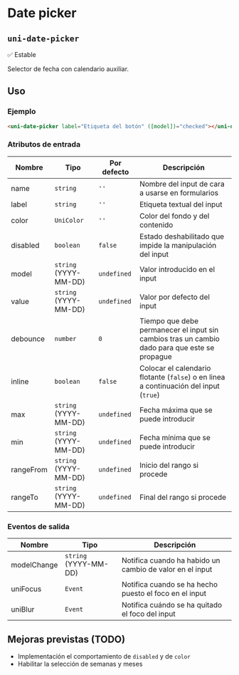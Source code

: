 Date picker
===================
`uni-date-picker`
---
:white_check_mark: Estable

Selector de fecha con calendario auxiliar.

## Uso

### Ejemplo

```html
<uni-date-picker label="Etiqueta del botón" ([model])="checked"></uni-date-picker>
```

### Atributos de entrada

| Nombre      | Tipo                    | Por defecto | Descripción 
| ----------- | ----------------------- | ----------- | -----------
| name        | `string`                | `''`        | Nombre del input de cara a usarse en formularios
| label       | `string`                | `''`        | Etiqueta textual del input
| color       | `UniColor`              | `''`        | Color del fondo y del contenido
| disabled    | `boolean`               | `false`     | Estado deshabilitado que impide la manipulación del input
| model       | `string` (YYYY-MM-DD)   | `undefined` | Valor introducido en el input
| value       | `string` (YYYY-MM-DD)   | `undefined` | Valor por defecto del input
| debounce    | `number`                | `0`         | Tiempo que debe permanecer el input sin cambios tras un cambio dado para que este se propague
| inline      | `boolean`               | `false`     | Colocar el calendario flotante (`false`) o en linea a continuación del input (`true`)
| max         | `string` (YYYY-MM-DD)   | `undefined` | Fecha máxima que se puede introducir
| min         | `string` (YYYY-MM-DD)   | `undefined` | Fecha mínima que se puede introducir
| rangeFrom   | `string` (YYYY-MM-DD)   | `undefined` | Inicio del rango si procede
| rangeTo     | `string` (YYYY-MM-DD)   | `undefined` | Final del rango si procede

### Eventos de salida

| Nombre          | Tipo                  | Descripción
| --------------- | --------------------- | -----------
| modelChange     | `string` (YYYY-MM-DD) | Notifica cuando ha habido un cambio de valor en el input
| uniFocus        | `Event`               | Notifica cuando se ha hecho puesto el foco en el input
| uniBlur         | `Event`               | Notifica cuándo se ha quitado el foco del input

## Mejoras previstas (TODO)

- Implementación el comportamiento de `disabled` y de `color`
- Habilitar la selección de semanas y meses
